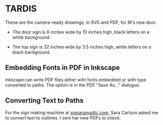 TARDIS
======

These are the camera-ready drawings, in SVG and PDF, for M's new door.

- The door sign is 8 inches wide by 10 inches high, black letters on a white background.

- The top sign is 32 inches wide by 3.5 inches high, white letters on a black background.

Embedding Fonts in PDF in Inkscape
----------------------------------

Inkscape can write PDF files either with fonts embedded or with type converted to paths.
The option is in the PDF "Save As..." dialogue.

Converting Text to Paths
------------------------

For the sign making machine at [signaramadtc.com](signaramadtc.com), Sara Carlson
asked me to convert text to outlines. I sent her new PDFs to check.

